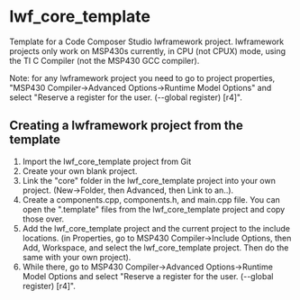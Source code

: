 # lwf_core_template

Template for a Code Composer Studio lwframework project. lwframework projects only work on MSP430s currently, in CPU (not CPUX) mode, using the TI C Compiler (not the MSP430 GCC compiler).

Note: for any lwframework project you need to go to project properties, "MSP430 Compiler->Advanced Options->Runtime Model Options" and select "Reserve a register for the user. (--global register) [r4]".

## Creating a lwframework project from the template

1) Import the lwf_core_template project from Git
2) Create your own blank project.
3) Link the "core" folder in the lwf_core_template project into your own project. (New->Folder, then Advanced, then Link to an..).
4) Create a components.cpp, components.h, and main.cpp file. You can open the ".template" files from the lwf_core_template project and copy those over.
5) Add the lwf_core_template project and the current project to the include locations. (in Properties, go to MSP430 Compiler->Include Options, then Add, Workspace, and select the lwf_core_template project. Then do the same with your own project).
6) While there, go to MSP430 Compiler->Advanced Options->Runtime Model Options and select "Reserve a register for the user. (--global register) [r4]".
